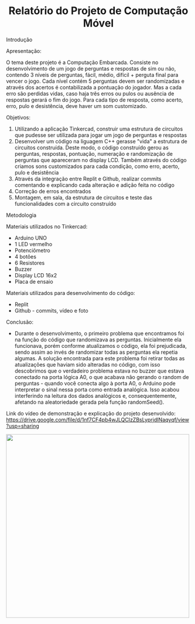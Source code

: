 <h1 align="center"> Relatório do Projeto de Computação Móvel </h1
                                                               


Introdução

Apresentação:

O tema deste projeto é a Computação Embarcada. Consiste no desenvolvimento de um jogo de perguntas e respostas de sim ou não, contendo 3 níveis de perguntas, fácil, médio, difícil + perguta final para vencer o jogo. 
Cada nível contém 5 perguntas devem ser randomizadas e através dos acertos é contabilizada a pontuação do jogador. Mas a cada erro são perdidas vidas, caso haja três erros ou pulos ou ausência de respostas gerará o fim do jogo.
Para cada tipo de resposta, como acerto, erro, pulo e desistência, deve haver um som customizado. 

Objetivos:
1) Utilizando a aplicação Tinkercad, construir uma estrutura de circuitos que pudesse ser utilizada para jogar um jogo de perguntas e respostas
2) Desenvolver um código na liguagem C++ gerasse "vida" a estrutura de circuitos construída. Deste modo, o código construído gerou as perguntas, respostas, pontuação, numeração e randomização de perguntas que apareceram no display LCD. Também através do código criamos sons customizados para cada condição, como erro, acerto, pulo e desistência
3) Através da integração entre Replit e Github, realizar commits comentando e explicando cada alteração e adição feita no código 
4) Correção de erros encontrados
5) Montagem, em sala, da estrutura de circuitos e teste das funcionalidades com a circuito construído

Metodologia

Materiais utilizados no Tinkercad:
- Arduino UNO
- 1 LED vermelho
- Potenciômetro
- 4 botões 
- 6 Resistores
- Buzzer
- Display LCD 16x2
- Placa de ensaio
  
Materiais utilizados para desenvolvimento do código:
- Replit
- Github - commits, vídeo e foto

Conclusão:
- Durante o desenvolvimento, o primeiro problema que encontramos foi na função do código que randomizava as perguntas. Inicialmente ela funcionava, porém conforme atualizamos o código, ela foi prejudicada, sendo assim ao invés de randomizar todas as perguntas ela repetia algumas. A solução encontrada para este problema foi retirar todas as atualizações que haviam sido alteradas no código, com isso descobrimos que o verdadeiro problema estava no buzzer que estava conectado na porta lógica A0, o que acabava não gerando o random de perguntas - quando você conecta algo à porta A0, o Arduino pode interpretar o sinal nessa porta como entrada analógica. Isso acabou interferindo na leitura dos dados analógicos e, consequentemente, afetando na aleatoriedade gerada pela função randomSeed().

Link do vídeo de demonstração e explicação do projeto desenvolvido: https://drive.google.com/file/d/1nf7CF4pb4wJLQCIzZBsLyprjdINaqyqf/view?usp=sharing

<image src = "3_CM.jfif" height="500">
